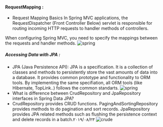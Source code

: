 #### RequestMapping :
* Request Mapping Basics
In Spring MVC applications, the RequestDispatcher (Front Controller Below) servlet is responsible for routing incoming HTTP requests to handler methods of controllers.

When configuring Spring MVC, you need to specify the mappings between the requests and handler methods.
![spring](https://springframework.guru/wp-content/uploads/2017/09/mvc.png)

##### Accessing Data with JPA :
 * JPA (Java Persistence API): JPA is a specification. It is a collection of classes and methods to persistently store the vast amounts of data into a database. It provides common prototype and functionality to ORM tools. By implementing the same specifiation, all ORM tools (like Hibernate, TopLink..) follows the common standarts.
![spring](https://terasolunaorg.github.io/guideline/5.2.0.RELEASE/en/_images/dataaccess_jpa.png)
 * What is difference between CrudRepository and JpaRepository interfaces in Spring Data JPA?
 * CrudRepository provides CRUD functions. PagingAndSortingRepository provides methods to do pagination and sort records. JpaRepository provides JPA related methods such as flushing the persistence context and delete records in a batch.٢٣‏/٠٨‏/٢٠١٩
![crude](https://1.bp.blogspot.com/-Hp5KPW5F_zc/XvP_DDboR-I/AAAAAAAAOj8/j28IVURGB4wJ1-ymh1ThNvZOaLCjZRahwCK4BGAsYHg/s583/CrudRepositoryVsJpaRepo.png)

